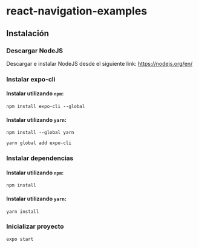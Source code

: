 # react-navigation-examples

## Instalación

### Descargar NodeJS

Descargar e instalar NodeJS desde el siguiente link: https://nodejs.org/en/


### Instalar expo-cli

#### Instalar utilizando `npm`:

```
npm install expo-cli --global
```

#### Instalar utilizando `yarn`:

```
npm install --global yarn

yarn global add expo-cli
```

### Instalar dependencias

#### Instalar utilizando `npm`:

```
npm install
```

#### Instalar utilizando `yarn`:

```
yarn install
```

### Inicializar proyecto

```
expo start
```

